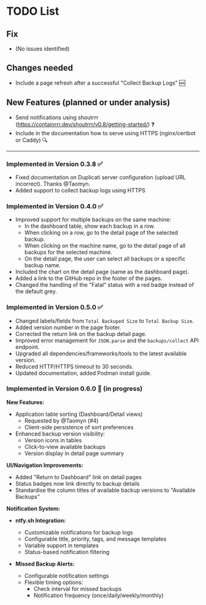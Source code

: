 # TODO List

## Fix

- (No issues identified)

## Changes needed

- Include a page refresh after a successful "Collect Backup Logs" 🆕


## New Features (planned or under analysis)

- Send notifications using shoutrrr (https://containrrr.dev/shoutrrr/v0.8/getting-started/) ❓
- Include in the documentation how to serve using HTTPS (nginx/certbot or Caddy) 🔍

---

### Implemented in Version 0.3.8 ✅

- Fixed documentation on Duplicati server configuration (upload URL incorrect). Thanks @Taomyn.
- Added support to collect backup logs using HTTPS

### Implemented in Version 0.4.0 ✅

- Improved support for multiple backups on the same machine:
  - In the dashboard table, show each backup in a row.
  - When clicking on a row, go to the detail page of the selected backup.
  - When clicking on the machine name, go to the detail page of all backups for the selected machine.
  - On the detail page, the user can select all backups or a specific backup name.
- Included the chart on the detail page (same as the dashboard page).
- Added a link to the GitHub repo in the footer of the pages.
- Changed the handling of the "Fatal" status with a red badge instead of the default grey.

### Implemented in Version 0.5.0 ✅

- Changed labels/fields from `Total Backuped Size` to `Total Backup Size`.
- Added version number in the page footer.
- Corrected the return link on the backup detail page.
- Improved error management for `JSON.parse` and the `backups/collect` API endpoint.
- Upgraded all dependencies/frameworks/tools to the latest available version.
- Reduced HTTP/HTTPS timeout to 30 seconds.
- Updated documentation, added Podman install guide.

### Implemented in Version 0.6.0 🚧 (in progress)

**New Features:**
- Application table sorting (Dashboard/Detail views)
  - Requested by @Taomyn (#4)
  - Client-side persistence of sort preferences
- Enhanced backup version visibility:
  - Version icons in tables
  - Click-to-view available backups
  - Version display in detail page summary

**UI/Navigation Improvements:**
- Added "Return to Dashboard" link on detail pages
- Status badges now link directly to backup details
- Standardise the column titles of available backup versions to "Available Backups"

**Notification System:**
- **ntfy.sh Integration:**
  - Customizable notifications for backup logs
  - Configurable title, priority, tags, and message templates
  - Variable support in templates
  - Status-based notification filtering

- **Missed Backup Alerts:**
  - Configurable notification settings
  - Flexible timing options:
    - Check interval for missed backups
    - Notification frequency (once/daily/weekly/monthly)
